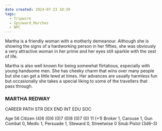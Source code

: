 ```yaml
---
date created: 2024-07-23 10:39
tags:
  - Tripwire
  - Spinward_Marches
  - NPC
---
```


Martha is a friendly woman with a motherly demeanour. Although she is showing the signs of a hardworking person in her fifties, she was obviously a very attractive woman in her prime and her eyes still sparkle with the zest of life.

Martha is also well known for being somewhat flirtatious, especially with young handsome men. She has cheeky charm that wins over many people but she can get a little lewd at times. Her advances are usually harmless fun but occasionally she takes a special liking to some of the travellers that pass through.

### MARTHA REDWAY

CAREER PATH STR DEX END INT EDU SOC



Age 56 Citizen (4)6 (0)6 (0)7 (0)8 (0)7 (0) 11 (+1) Broker 1, Carouse 1, Gun Combat 0, Medic 1, Persuade 1, Steward 0, Streetwise 0 Snub Pistol (3d6–3)
